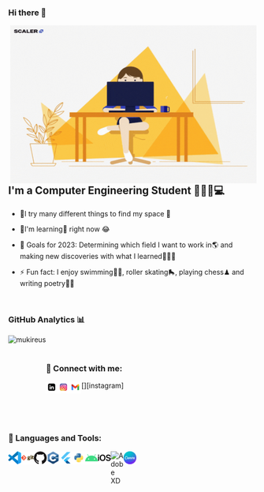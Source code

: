 ### Hi there 👋

<img align="right" alt="GIF" src="giphy (2).gif" width="500" height="320" />

## I'm a Computer Engineering Student 👩🏻‍🎓💻
- 💫I try many different things to find my space 💫
- 🔭I'm learning🌱 right now 😂

- 🧭 Goals for 2023: Determining which field I want to work in🌎 and making new discoveries with what I learned🕵🏻‍♀️

- ⚡ Fun fact: I enjoy swimming🏊‍♀️, roller skating🛼, playing chess♟ and writing poetry✍🏻
<br />

### GitHub Analytics 📊

  <img height="180em" align="left" src="https://github-readme-stats.vercel.app/api/top-langs?username=SemanurOrhan&show_icons=true&locale=en&layout=compact&langs_count=8&theme=radical" alt="mukireus"/>
</a>

<br />
<br />

###  📩 Connect with me:
[<img align="left" alt="linkedin | LinkedIn" width="24px" src="linkedin.webp"/>][linkedin]
[<img align="left" height="24" width="24" src="instangram.webp" />][instagram]
[<img align="left" height="24" width="24" src="gmail.webp" />][gmail]

<br />


[linkedin]:https://www.linkedin.com/in/semanur-orhan-262372259/?originalSubdomain=tr
[gmail]: mailto:semanurorhan24@gmail.com

<br />
<br />

### 🔗 Languages and Tools:

[<img align="left" alt="Visual Studio Code" width="26px" src="https://raw.githubusercontent.com/github/explore/80688e429a7d4ef2fca1e82350fe8e3517d3494d/topics/visual-studio-code/visual-studio-code.png" />][vsCode]
[<img align="left" alt="Git" width="26px" src="https://raw.githubusercontent.com/github/explore/80688e429a7d4ef2fca1e82350fe8e3517d3494d/topics/git/git.png" />][Git]
[<img align="left" alt="GitHub" width="26px" src="https://raw.githubusercontent.com/github/explore/78df643247d429f6cc873026c0622819ad797942/topics/github/github.png" />][github]
[<img align="left" alt="GitHub" width="26px" 
src="https://raw.githubusercontent.com/github/explore/cebd63002168a05a6a642f309227eefeccd92950/topics/cpp/cpp.png"/>][C++]
[<img align="left" alt="Flutter" width="26px" src="https://raw.githubusercontent.com/github/explore/cebd63002168a05a6a642f309227eefeccd92950/topics/flutter/flutter.png" />][Flutter]
[<img align="left" alt="Python" width="26px" src="https://raw.githubusercontent.com/github/explore/cebd63002168a05a6a642f309227eefeccd92950/topics/python/python.png" />][Python]
[<img align="left" alt="Android" width="26px" src="https://raw.githubusercontent.com/github/explore/80688e429a7d4ef2fca1e82350fe8e3517d3494d/topics/android/android.png" />][Android]
[<img align="left" alt="Ios" width="26px" src="https://raw.githubusercontent.com/github/explore/cebd63002168a05a6a642f309227eefeccd92950/topics/ios/ios.png" />][IOS]
[<img align="left" alt="Adobe XD" width="26px" src="https://upload.wikimedia.org/wikipedia/commons/thumb/c/c2/Adobe_XD_CC_icon.svg/1200px-Adobe_XD_CC_icon.svg.png" />][Xd]
[<img align="left" alt="Canva" width="26px" src="canva.webp" />][Canva]
<br />

[Flutter]: https://flutter.dev/
[vsCode]: https://code.visualstudio.com/
[Git]: https://git-scm.com/
[Android]: https://www.android.com/
[github]: https://github.com/SemanurOrhan
[Python]: https://www.python.org/
[IOS]: https://www.apple.com/ios/ios-14/
[Xd]: https://www.adobe.com/products/xd.html
[Canva]: https://www.canva.com/tr_tr/
[C++]: https://isocpp.org/
<br />
<br />
